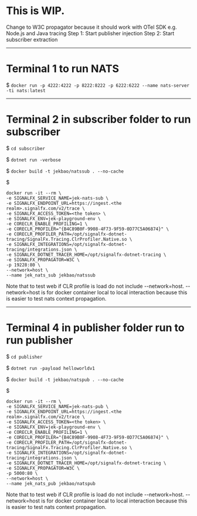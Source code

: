 ﻿# This is WIP.
Change to W3C propagator because it should work with OTel SDK e.g. Node.js and Java tracing
Step 1: Start publisher injection
Step 2: Start subscriber extraction

---


# Terminal 1 to run NATS
$ `docker run -p 4222:4222 -p 8222:8222 -p 6222:6222 --name nats-server -ti nats:latest`


---


# Terminal 2 in subscriber folder to run subscriber

$ `cd subscriber`

$ `dotnet run -verbose`

$ `docker build -t jekbao/natssub . --no-cache`

$ 
```
docker run -it --rm \
-e SIGNALFX_SERVICE_NAME=jek-nats-sub \
-e SIGNALFX_ENDPOINT_URL=https://ingest.<the realm>.signalfx.com/v2/trace \
-e SIGNALFX_ACCESS_TOKEN=<the token> \
-e SIGNALFX_ENV=jek-playground-env \
-e CORECLR_ENABLE_PROFILING=1 \
-e CORECLR_PROFILER="{B4C89B0F-9908-4F73-9F59-0D77C5A06874}" \
-e CORECLR_PROFILER_PATH=/opt/signalfx-dotnet-tracing/SignalFx.Tracing.ClrProfiler.Native.so \
-e SIGNALFX_INTEGRATIONS=/opt/signalfx-dotnet-tracing/integrations.json \
-e SIGNALFX_DOTNET_TRACER_HOME=/opt/signalfx-dotnet-tracing \
-e SIGNALFX_PROPAGATOR=W3C \
-p 19228:80 \
--network=host \
--name jek_nats_sub jekbao/natssub
```
Note that to test web if CLR profile is load do not include --network=host.
--network=host is for docker container local to local interaction because this is easier to test nats context propagation.









---


# Terminal 4 in publisher folder run to run publisher

$ `cd publisher`

$ `dotnet run -payload helloworldv1`

$ `docker build -t jekbao/natspub . --no-cache`

$ 
```
docker run -it --rm \
-e SIGNALFX_SERVICE_NAME=jek-nats-pub \
-e SIGNALFX_ENDPOINT_URL=https://ingest.<the realm>.signalfx.com/v2/trace \
-e SIGNALFX_ACCESS_TOKEN=<the token> \
-e SIGNALFX_ENV=jek-playground-env \
-e CORECLR_ENABLE_PROFILING=1 \
-e CORECLR_PROFILER="{B4C89B0F-9908-4F73-9F59-0D77C5A06874}" \
-e CORECLR_PROFILER_PATH=/opt/signalfx-dotnet-tracing/SignalFx.Tracing.ClrProfiler.Native.so \
-e SIGNALFX_INTEGRATIONS=/opt/signalfx-dotnet-tracing/integrations.json \
-e SIGNALFX_DOTNET_TRACER_HOME=/opt/signalfx-dotnet-tracing \
-e SIGNALFX_PROPAGATOR=W3C \
-p 5000:80 \
--network=host \
--name jek_nats_pub jekbao/natspub
```
Note that to test web if CLR profile is load do not include --network=host.
--network=host is for docker container local to local interaction because this is easier to test nats context propagation.







